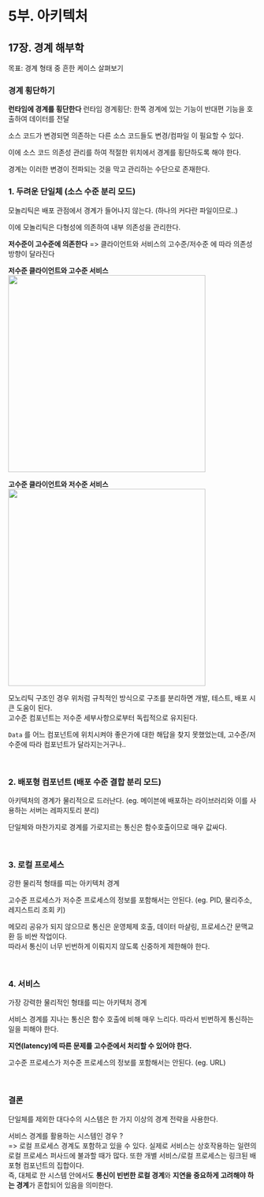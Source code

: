 
# 5부. 아키텍처

## 17장. 경계 해부학

목표: 경계 형태 중 흔한 케이스 살펴보기

### 경계 횡단하기

**런타임에 경계를 횡단한다** 
런타임 경계횡단: 한쪽 경계에 있는 기능이 반대편 기능을 호출하여 데이터를 전달  

소스 코드가 변경되면 의존하는 다른 소스 코드들도 변경/컴파일 이 필요할 수 있다.

이에 소스 코드 의존성 관리를 하여 적절한 위치에서 경계를 횡단하도록 해야 한다.

경계는 이러한 변경이 전파되는 것을 막고 관리하는 수단으로 존재한다.  

### 1. 두려운 단일체 (소스 수준 분리 모드)

모놀리틱은 배포 관점에서 경계가 들어나지 않는다. (하나의 커다란 파일이므로..)

이에 모놀리틱은 다형성에 의존하여 내부 의존성을 관리한다.  

**저수준이 고수준에 의존한다**
=> 클라이언트와 서비스의 고수준/저수준 에 따라 의존성 방향이 달라진다

**저수준 클라이언트와 고수준 서비스**
<img width="400" src="https://user-images.githubusercontent.com/25674959/117564269-40bc9700-b0e6-11eb-8a1e-7175fa7b01c7.png">

**고수준 클라이언트와 저수준 서비스**
<img width="400" src="https://user-images.githubusercontent.com/25674959/117564281-58941b00-b0e6-11eb-900d-59fa1e908217.png">

모노리틱 구조인 경우 위처럼 규칙적인 방식으로 구조를 분리하면 개발, 테스트, 배포 시 큰 도움이 된다.    
고수준 컴포넌트는 저수준 세부사항으로부터 독립적으로 유지된다.   

`Data` 를 어느 컴포넌트에 위치시켜야 좋은가에 대한 해답을 찾지 못했었는데, 고수준/저수준에 따라 컴포넌트가 달라지는거구나..

&nbsp;

### 2. 배포형 컴포넌트 (배포 수준 결합 분리 모드)

아키텍처의 경계가 물리적으로 드러난다. (eg. 메이븐에 배포하는 라이브러리와 이를 사용하는 서버는 레파지토리 분리)

단일체와 마찬가지로 경계를 가로지르는 통신은 함수호출이므로 매우 값싸다. 

&nbsp;

### 3. 로컬 프로세스

강한 물리적 형태를 띠는 아키텍처 경계

고수준 프로세스가 저수준 프로세스의 정보를 포함해서는 안된다. (eg. PID, 물리주소, 레지스트리 조회 키)

메모리 공유가 되지 않으므로 통신은 운영체제 호출, 데이터 마샬링, 프로세스간 문맥교환 등 비싼 작업이다.  
따라서 통신이 너무 빈번하게 이뤄지지 않도록 신중하게 제한해야 한다.  

&nbsp;

### 4. 서비스

가장 강력한 물리적인 형태를 띠는 아키텍처 경계

서비스 경계를 지나는 통신은 함수 호출에 비해 매우 느리다. 따라서 빈번하게 통신하는 일을 피해야 한다.

**지연(latency)에 따른 문제를 고수준에서 처리할 수 있어야 한다.**  

고수준 프로세스가 저수준 프로세스의 정보를 포함해서는 안된다. (eg. URL)

&nbsp;

### 결론

단일체를 제외한 대다수의 시스템은 한 가지 이상의 경계 전략을 사용한다.  

서비스 경계를 활용하는 시스템인 경우 ?  
=> 로컬 프로세스 경계도 포함하고 있을 수 있다. 실제로 서비스는 상호작용하는 일련의 로컬 프로세스 퍼사드에 불과할 때가 많다. 또한 개별 서비스/로컬 프로세스는 링크된 배포형 컴포넌트의 집합이다.  
즉, 대체로 한 시스템 안에서도 **통신이 빈번한 로컬 경계**와 **지연을 중요하게 고려해야 하는 경계**가 혼합되어 있음을 의미한다.  


